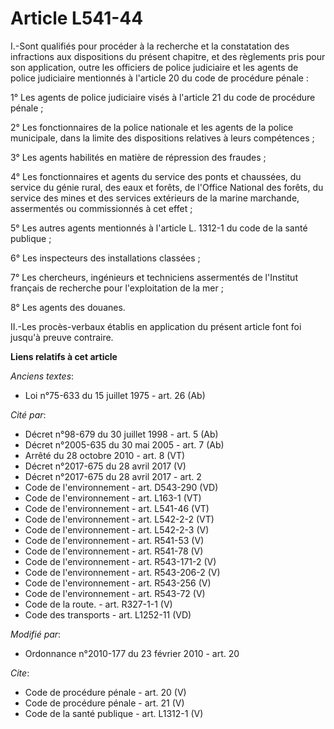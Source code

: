 # Article L541-44

I.-Sont qualifiés pour procéder à la recherche et la constatation des infractions aux dispositions du présent chapitre, et
des règlements pris pour son application, outre les officiers de police judiciaire et les agents de police judiciaire
mentionnés à l'article 20 du code de procédure pénale : 

1° Les agents de police judiciaire visés à l'article 21 du code de procédure pénale ; 

2° Les fonctionnaires de la police nationale et les agents de la police municipale, dans la limite des dispositions relatives
à leurs compétences ; 

3° Les agents habilités en matière de répression des fraudes ; 

4° Les fonctionnaires et agents du service des ponts et chaussées, du service du génie rural, des eaux et forêts, de l'Office
National des forêts, du service des mines et des services extérieurs de la marine marchande, assermentés ou commissionnés à
cet effet ; 

5° Les autres agents mentionnés à l'article L. 1312-1 du code de la santé publique ; 

6° Les inspecteurs des installations classées ; 

7° Les chercheurs, ingénieurs et techniciens assermentés de l'Institut français de recherche pour l'exploitation de la mer ; 

8° Les agents des douanes. 

II.-Les procès-verbaux établis en application du présent article font foi jusqu'à preuve contraire.

**Liens relatifs à cet article**

_Anciens textes_:

  - Loi n°75-633 du 15 juillet 1975 - art. 26 (Ab)

_Cité par_:

  - Décret n°98-679 du 30 juillet 1998 - art. 5 (Ab)
  - Décret n°2005-635 du 30 mai 2005 - art. 7 (Ab)
  - Arrêté du 28 octobre 2010 - art. 8 (VT)
  - Décret n°2017-675 du 28 avril 2017 (V)
  - Décret n°2017-675 du 28 avril 2017 - art. 2
  - Code de l'environnement - art. D543-290 (VD)
  - Code de l'environnement - art. L163-1 (VT)
  - Code de l'environnement - art. L541-46 (VT)
  - Code de l'environnement - art. L542-2-2 (VT)
  - Code de l'environnement - art. L542-2-3 (V)
  - Code de l'environnement - art. R541-53 (V)
  - Code de l'environnement - art. R541-78 (V)
  - Code de l'environnement - art. R543-171-2 (V)
  - Code de l'environnement - art. R543-206-2 (V)
  - Code de l'environnement - art. R543-256 (V)
  - Code de l'environnement - art. R543-72 (V)
  - Code de la route. - art. R327-1-1 (V)
  - Code des transports - art. L1252-11 (VD)

_Modifié par_:

  - Ordonnance n°2010-177 du 23 février 2010 - art. 20

_Cite_:

  - Code de procédure pénale - art. 20 (V)
  - Code de procédure pénale - art. 21 (V)
  - Code de la santé publique - art. L1312-1 (V)
